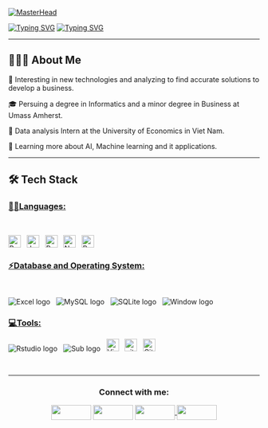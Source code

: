 [![MasterHead](https://gifdb.com/images/high/peaky-blinders-thomas-shelby-classic-cigarette-1ly427f2wvta2u29.gif)](https://github.com/NhanDoan1203)

[![Typing SVG](https://readme-typing-svg.herokuapp.com?duration=6500&color=777777&background=00000000&width=500&height=120&lines=++Hello!+I'm+Nhan+Doan+🌻)](https://git.io/typing-svg)
[![Typing SVG](https://readme-typing-svg.herokuapp.com?duration=6500&color=777777&background=00000000&width=500&height=120&lines=++Nice+to+meet+you+🌻)](https://git.io/typing-svg)

<hr>

## 👨🏻‍💻 About Me

<p> 🤔   Interesting in new technologies and analyzing to find accurate solutions to develop a business.</p>
<p> 🎓   Persuing a degree in Informatics and a minor degree in Business at Umass Amherst.</p>
<p> 💼   Data analysis Intern at the University of Economics in Viet Nam.</p>
<p> 🌱   Learning more about AI, Machine learning and it applications.</p>

<hr>

##  🛠  Tech Stack

### <u> 👩‍💻Languages: </u>

<br>

<span><img src = "https://img.shields.io/badge/Python-FFD43B?style=for-the-badge&logo=python&logoColor=blue" alt="Python logo"  title="Python" height="25"/></span>
&nbsp;
<span><img src = "https://img.shields.io/badge/Java-ED8B00?style=for-the-badge&logo=java&logoColor=white" alt="Java logo"  title="Java" height="25"/></span>
&nbsp;
<span><img src = "https://img.shields.io/badge/R-276DC3?style=for-the-badge&logo=r&logoColor=white" alt="R logo"  title="R" height="25"/></span>
&nbsp;
<span><img src = "https://img.shields.io/badge/Numpy-777BB4?style=for-the-badge&logo=numpy&logoColor=white" alt="Numpy logo"  title="Numpy" height="25"/></span>
&nbsp;
<span><img src = "https://img.shields.io/badge/Pandas-2C2D72?style=for-the-badge&logo=pandas&logoColor=white" alt="Pandas logo"  title="Pandas" height="25"/></span>
&nbsp;

### <u> ⚡Database and Operating System: </u>

<br>

<span><img src = "https://img.shields.io/badge/Microsoft_Excel-217346?style=for-the-badge&logo=microsoft-excel&logoColor=white" alt="Excel logo" title="Excel" heigh="25"/></span>
&nbsp;
<span><img src = "https://img.shields.io/badge/MySQL-005C84?style=for-the-badge&logo=mysql&logoColor=white" alt="MySQL logo" title="MySQL" heigh="25"/></span>
&nbsp;
<span><img src = "https://img.shields.io/badge/SQLite-07405E?style=for-the-badge&logo=sqlite&logoColor=white" alt="SQLite logo" title="SQLite" heigh="25"/></span>
&nbsp;
<span><img src = "https://img.shields.io/badge/Windows-0078D6?style=for-the-badge&logo=windows&logoColor=white" alt="Window logo" title="Window" heigh="25"/></span>
&nbsp;

### <u> 💻Tools: </u>
<span><img src = "https://img.shields.io/badge/RStudio-75AADB?style=for-the-badge&logo=RStudio&logoColor=white" alt="Rstudio logo" title="Rstudio" heigh="25"/></span>
&nbsp;
<span><img src = "https://img.shields.io/badge/sublime_text-%23575757.svg?&style=for-the-badge&logo=sublime-text&logoColor=important" alt="Sub logo" title="Sublime" heigh="25"/></span>
&nbsp;
<span><img src="https://img.shields.io/badge/VSCode-0078D4?style=for-the-badge&logo=visual%20studio%20code&logoColor=white" alt="Visual Studio Code logo" title="Visual Studio Code" height="25" /></span>
&nbsp;
<span><img src="https://img.shields.io/badge/GIT-E44C30?style=for-the-badge&logo=git&logoColor=white" alt="git logo" title="Git" height="25" /></span>
&nbsp;
<span><img src="https://img.shields.io/badge/GitHub-100000?style=for-the-badge&logo=github&logoColor=white" alt="Github logo" title="Github" height="25" /></span>
&nbsp;

<br>

<hr>
<h3 align="Center">Connect with me:</h3>
<p align="Center">
<a href="mailto:nsdoan@umass.edu" target="blank"><img align="center" src="https://img.shields.io/badge/Gmail-D14836?style=for-the-badge&logo=gmail&logoColor=white" alt="" height="30" width="80" /></a>
<a href="https://www.linkedin.com/in/nhandoan1203/" target="blank"><img align="center" src="https://img.shields.io/badge/LinkedIn-0077B5?style=for-the-badge&logo=linkedin&logoColor=white" alt="" height="30" width="80" /></a>
<a href="https://www.instagram.com/bin.nes/" target="blank"><img align="center" src="https://img.shields.io/badge/Instagram-E4405F?style=for-the-badge&logo=instagram&logoColor=white" alt="" height="30" width="80" /</a>
<a href="https://www.facebook.com/nhandoan.1203/" target="blank"><img align="center" src="https://img.shields.io/badge/Facebook-1877F2?style=for-the-badge&logo=facebook&logoColor=white" alt="" height="30" width="80" /></a>
</p>
<!---
NhanDoan1203/NhanDoan1203 is a ✨ special ✨ repository because its `README.md` (this file) appears on your GitHub profile.
You can click the Preview link to take a look at your changes.
--->
